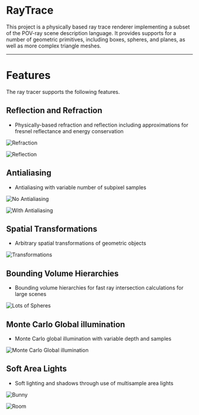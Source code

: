 # RayTrace

This project is a physically based ray trace renderer implementing a subset of
the POV-ray scene description language. It provides supports for a number of
geometric primitives, including boxes, spheres, and planes, as well as more
complex triangle meshes.

---

# Features

The ray tracer supports the following features.

## Reflection and Refraction

* Physically-based refraction and reflection including approximations for
fresnel reflectance and energy conservation

![Refraction](img/Refraction.png)

![Reflection](img/Shiny.png)

## Antialiasing

* Antialiasing with variable number of subpixel samples

![No Antialiasing](img/NoAA.png)

![With Antialiasing](img/AA.png)

## Spatial Transformations

* Arbitrary spatial transformations of geometric objects

![Transformations](img/Transform.png)

## Bounding Volume Hierarchies

* Bounding volume hierarchies for fast ray intersection calculations for large
scenes

![Lots of Spheres](img/Gnarly.png)

## Monte Carlo Global illumination

* Monte Carlo global illumination with variable depth and samples

![Monte Carlo Global illumination](img/MonteCarlo.png)

## Soft Area Lights

* Soft lighting and shadows through use of multisample area lights

![Bunny](img/Bunny.png)

![Room](img/Room.png)
